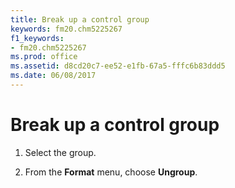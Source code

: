 ```yaml
---
title: Break up a control group
keywords: fm20.chm5225267
f1_keywords:
- fm20.chm5225267
ms.prod: office
ms.assetid: d8cd20c7-ee52-e1fb-67a5-fffc6b83ddd5
ms.date: 06/08/2017
---
```



# Break up a control group




1. Select the group.
    
2. From the **Format** menu, choose **Ungroup**.
    




